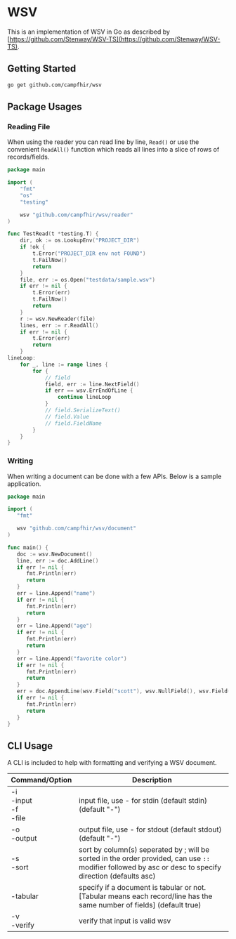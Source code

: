 # WSV

This is an implementation of WSV in Go as described by [https://github.com/Stenway/WSV-TS](https://github.com/Stenway/WSV-TS).

## Getting Started

```bash
go get github.com/campfhir/wsv
```

## Package Usages

### Reading File

When using the reader you can read line by line, `Read()` or use the convenient `ReadAll()` function which reads all lines into a slice of rows of records/fields.

```go
package main

import (
    "fmt"
    "os"
    "testing"

    wsv "github.com/campfhir/wsv/reader"
)

func TestRead(t *testing.T) {
    dir, ok := os.LookupEnv("PROJECT_DIR")
    if !ok {
        t.Error("PROJECT_DIR env not FOUND")
        t.FailNow()
        return
    }
    file, err := os.Open("testdata/sample.wsv")
    if err != nil {
        t.Error(err)
        t.FailNow()
        return
    }
    r := wsv.NewReader(file)
    lines, err := r.ReadAll()
    if err != nil {
        t.Error(err)
        return
    }
lineLoop:
    for _, line := range lines {
        for {
            // field
            field, err := line.NextField()
            if err == wsv.ErrEndOfLine {
                continue lineLoop
            }
            // field.SerializeText()
            // field.Value
            // field.FieldName
        }
    }
}

```

### Writing

When writing a document can be done with a few APIs. Below is a sample application.

```go
package main

import (
   "fmt"

   wsv "github.com/campfhir/wsv/document"
)

func main() {
   doc := wsv.NewDocument()
   line, err := doc.AddLine()
   if err != nil {
      fmt.Println(err)
      return
   }
   err = line.Append("name")
   if err != nil {
      fmt.Println(err)
      return
   }
   err = line.Append("age")
   if err != nil {
      fmt.Println(err)
      return
   }
   err = line.Append("favorite color")
   if err != nil {
      fmt.Println(err)
      return
   }
   err = doc.AppendLine(wsv.Field("scott"), wsv.NullField(), wsv.Field("red"))
   if err != nil {
      fmt.Println(err)
      return
   }
}
```

## CLI Usage

A CLI is included to help with formatting and verifying a WSV document.

| Command/Option                    | Description                                                                                                                                              |
| --------------------------------- | -------------------------------------------------------------------------------------------------------------------------------------------------------- |
| -i<br />-input<br />-f<br />-file | input file, use - for stdin (default stdin) (default "-")                                                                                                |
| -o<br />-output                   | output file, use - for stdout (default stdout) (default "-")                                                                                             |
| -s<br />-sort                     | sort by column(s) seperated by ; will be sorted in the order provided, can use `::` modifier followed by asc or desc to specify direction (defaults asc) |
| -tabular                          | specify if a document is tabular or not. [Tabular means each record/line has the same number of fields] (default true)                                   |
| -v<br />-verify                   | verify that input is valid wsv                                                                                                                           |
